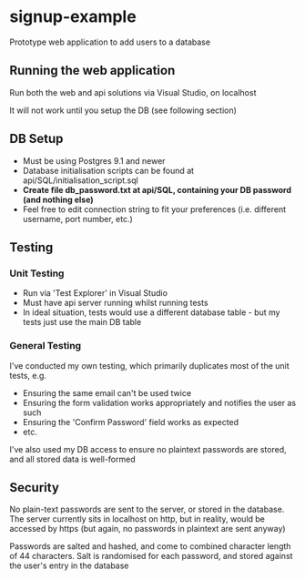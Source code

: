# signup-example
Prototype web application to add users to a database 

## Running the web application

Run both the web and api solutions via Visual Studio, on localhost

It will not work until you setup the DB (see following section)

## DB Setup
- Must be using Postgres 9.1 and newer
- Database initialisation scripts can be found at api/SQL/initialisation_script.sql
- **Create file db_password.txt at api/SQL, containing your DB password (and nothing else)**
- Feel free to edit connection string to fit your preferences (i.e. different username, port number, etc.)

## Testing

### Unit Testing

- Run via 'Test Explorer' in Visual Studio
- Must have api server running whilst running tests
- In ideal situation, tests would use a different database table - but my tests just use the main DB table

### General Testing

I've conducted my own testing, which primarily duplicates most of the unit tests, e.g.

- Ensuring the same email can't be used twice
- Ensuring the form validation works appropriately and notifies the user as such
- Ensuring the 'Confirm Password' field works as expected
- etc.

I've also used my DB access to ensure no plaintext passwords are stored, and all stored data is well-formed

## Security

No plain-text passwords are sent to the server, or stored in the database. The server currently sits in localhost on http, but in reality, would be accessed by https (but again, no passwords in plaintext are sent anyway)

Passwords are salted and hashed, and come to combined character length of 44 characters. Salt is randomised for each password, and stored against the user's entry in the database